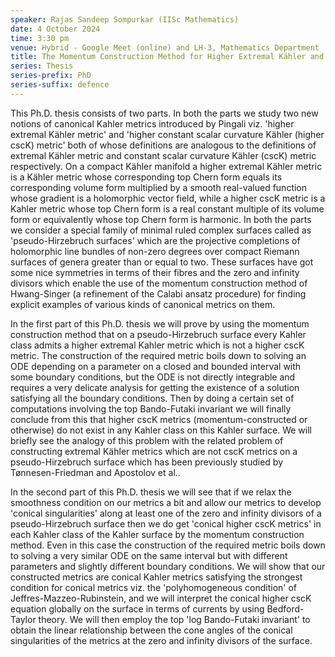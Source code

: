 ```yaml
---
speaker: Rajas Sandeep Sompurkar (IISc Mathematics)
date: 4 October 2024
time: 3:30 pm
venue: Hybrid - Google Meet (online) and LH-3, Mathematics Department
title: The Momentum Construction Method for Higher Extremal Kähler and Conical Higher cscK Metrics
series: Thesis
series-prefix: PhD
series-suffix: defence
---
```


This Ph.D. thesis consists of two parts. In both the parts we study two new notions of canonical Kahler metrics introduced by Pingali viz. 
'higher extremal Kähler metric' and 'higher constant scalar curvature Kähler (higher cscK) metric' both of whose definitions are analogous 
to the definitions of extremal Kähler metric and constant scalar curvature Kähler (cscK) metric respectively. On a compact Kähler manifold 
a higher extremal Kähler metric is a Kähler metric whose corresponding top Chern form equals its corresponding volume form multiplied by a 
smooth real-valued function whose gradient is a holomorphic vector field, while a higher cscK metric is a Kahler metric whose top Chern form 
is a real constant multiple of its volume form or equivalently whose top Chern form is harmonic. In both the parts we consider a special 
family of minimal ruled complex surfaces called as 'pseudo-Hirzebruch surfaces' which are the projective completions of holomorphic line 
bundles of non-zero degrees over compact Riemann surfaces of genera greater than or equal to two. These surfaces have got some nice symmetries
in terms of their fibres and the zero and infinity divisors which enable the use of the momentum construction method of Hwang-Singer 
(a refinement of the Calabi ansatz procedure) for finding explicit examples of various kinds of canonical metrics on them.

In the first part of this Ph.D. thesis we will prove by using the momentum construction method that on a pseudo-Hirzebruch surface 
every Kahler class admits a higher extremal Kahler metric which is not a higher cscK metric. The construction of the required metric boils 
down to solving an ODE depending on a parameter on a closed and bounded interval with some boundary conditions, but the ODE is not 
directly integrable and requires a very delicate analysis for getting the existence of a solution satisfying all the boundary conditions. 
Then by doing a certain set of computations involving the top Bando-Futaki invariant we will finally conclude from this that higher cscK 
metrics (momentum-constructed or otherwise) do not exist in any Kahler class on this Kahler surface. We will briefly see the analogy of 
this problem with the related problem of constructing extremal Kähler metrics which are not cscK metrics on a pseudo-Hirzebruch 
surface which has been previously studied by Tønnesen-Friedman and Apostolov et al..

In the second part of this Ph.D. thesis we will see that if we relax the smoothness condition on our metrics a bit and allow our metrics 
to develop 'conical singularities' along at least one of the zero and infinity divisors of a pseudo-Hirzebruch surface then we do get 
'conical higher cscK metrics' in each Kahler class of the Kahler surface by the momentum construction method. Even in this case the 
construction of the required metric boils down to solving a very similar ODE on the same interval but with different parameters and 
slightly different boundary conditions. We will show that our constructed metrics are conical Kahler metrics satisfying the strongest 
condition for conical metrics viz. the 'polyhomogeneous condition' of Jeffres-Mazzeo-Rubinstein, and we will interpret the conical higher 
cscK equation globally on the surface in terms of currents by using Bedford-Taylor theory. We will then employ the top 'log Bando-Futaki 
invariant' to obtain the linear relationship between the cone angles of the conical singularities of the metrics at the zero and infinity 
divisors of the surface.

